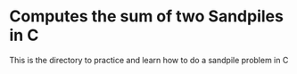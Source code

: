 # Computes the sum of two Sandpiles in C

This is the directory to practice and learn how to do a sandpile problem in C
